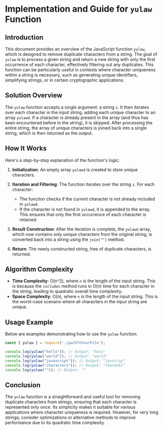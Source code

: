 # Implementation and Guide for `yulaw` Function

## Introduction
This document provides an overview of the JavaScript function `yulaw`, which is designed to remove duplicate characters from a string. The goal of `yulaw` is to process a given string and return a new string with only the first occurrence of each character, effectively filtering out any duplicates. This function can be particularly useful in contexts where character uniqueness within a string is necessary, such as generating unique identifiers, simplifying strings, or in certain cryptographic applications.

## Solution Overview
The `yulaw` function accepts a single argument: a string `s`. It then iterates over each character in the input string, adding each unique character to an array `yulawd`. If a character is already present in the array (and thus has been encountered before in the string), it is skipped. After processing the entire string, the array of unique characters is joined back into a single string, which is then returned as the output.

## How It Works
Here's a step-by-step explanation of the function's logic:

1. **Initialization**: An empty array `yulawd` is created to store unique characters.

2. **Iteration and Filtering**: The function iterates over the string `s`. For each character:
   - The function checks if the current character is not already included in `yulawd`.
   - If the character is not found in `yulawd`, it is appended to the array. This ensures that only the first occurrence of each character is retained.

3. **Result Construction**: After the iteration is complete, the `yulawd` array, which now contains only unique characters from the original string, is converted back into a string using the `join("")` method.

4. **Return**: The newly constructed string, free of duplicate characters, is returned.

## Algorithm Complexity
- **Time Complexity**: O(n^2), where `n` is the length of the input string. This is because the `includes` method runs in O(n) time for each character in the string, leading to quadratic overall time complexity.
- **Space Complexity**: O(n), where `n` is the length of the input string. This is the worst-case scenario where all characters in the input string are unique.

## Usage Example
Below are examples demonstrating how to use the `yulaw` function:

```javascript
const { yulaw } = require('./pathToYourFile');

console.log(yulaw("hello")); // Output: "helo"
console.log(yulaw("world")); // Output: "world"
console.log(yulaw("javascript")); // Output: "javscrip"
console.log(yulaw("characters")); // Output: "charates"
console.log(yulaw("")); // Output: ""
```

## Conclusion
The `yulaw` function is a straightforward and useful tool for removing duplicate characters from strings, ensuring that each character is represented only once. Its simplicity makes it suitable for various applications where character uniqueness is required. However, for very long strings, consider optimizations or alternative methods to improve performance due to its quadratic time complexity.